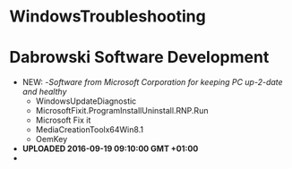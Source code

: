 
# WindowsTroubleshooting
 # Dabrowski Software Development

- NEW:
 -*Software from Microsoft Corporation for keeping PC up-2-date and healthy*
    - WindowsUpdateDiagnostic
    - MicrosoftFixit.ProgramInstallUninstall.RNP.Run
    - Microsoft Fix it
    - MediaCreationToolx64Win8.1
    - OemKey
- <strong>UPLOADED 2016-09-19 09:10:00 GMT +01:00</strong>
- 
